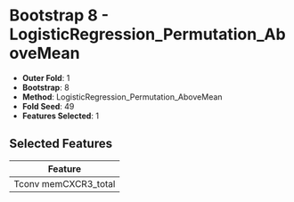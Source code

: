 # Bootstrap 8 - LogisticRegression_Permutation_AboveMean

- **Outer Fold**: 1
- **Bootstrap**: 8
- **Method**: LogisticRegression_Permutation_AboveMean
- **Fold Seed**: 49
- **Features Selected**: 1

## Selected Features

| Feature |
|---------|
| Tconv memCXCR3_total |
